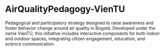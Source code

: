 # AirQualityPedagogy-VienTU
Pedagogical and participatory strategy designed to raise awareness and foster behavior change around air quality in Bogotá. Developed under the name VienTÚ, this initiative includes interactive components for both indoor and outdoor spaces, integrating citizen engagement, education, and science communication.
